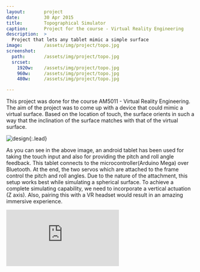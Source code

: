 ```yaml
---
layout:       project
date:         30 Apr 2015
title:        Topographical Simulator
caption:      Project for the course - Virtual Reality Engineering
description:  >
  Project that lets any tablet mimic a simple surface
image:        /assets/img/project/topo.jpg
screenshot:
  path:       /assets/img/project/topo.jpg
  srcset:
    1920w:    /assets/img/project/topo.jpg
    960w:     /assets/img/project/topo.jpg
    480w:     /assets/img/project/topo.jpg

---
```

This project was done for the course AM5011 - Virtual Reality Engineering. The aim of the project was to come up with a device that could mimic a virtual surface. Based on the location of touch, the surface orients in such a way that the inclination of the surface matches with that of the virtual surface.

![design](components.jpg){:.lead}

As you can see in the above image, an android tablet has been used for taking the touch input and also for providing the pitch and roll angle feedback. This tablet connects to the microcontroller(Arduino Mega) over Bluetooth. At the end, the two servos which are attached to the frame control the pitch and roll angles. Due to the nature of the attachment, this setup works best while simulating a spherical surface. To achieve a complete simulating capability, we need to incorporate a vertical actuation (Z axis). Also, pairing this with a VR headset would result in an amazing immersive experience.

<div class="videowrapper">
  <iframe src="https://www.youtube.com/embed/aZKGbDbsQn8  ?rel=0" frameborder="0" gesture="media" allow="encrypted-media" allowfullscreen> </iframe>
</div>

<!-- style="width: 100%; height:100%;" -->
